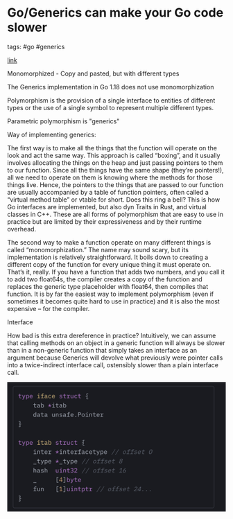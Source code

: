 # Go/Generics can make your Go code slower

tags: #go  #generics

[link](https://planetscale.com/blog/generics-can-make-your-go-code-slower)

Monomorphized -  Copy and pasted, but with different types

The Generics implementation in Go 1.18 does not use monomorphization

Polymorphism is the provision of a single interface to entities of different types or the use of a single symbol to represent multiple different types.

Parametric polymorphism is "generics"

Way of implementing generics:

The first way is to make all the things that the function will operate on the look and act the same way. This approach is called “boxing”, and it usually involves allocating the things on the heap and just passing pointers to them to our function. Since all the things have the same shape (they’re pointers!), all we need to operate on them is knowing where the methods for those things live. Hence, the pointers to the things that are passed to our function are usually accompanied by a table of function pointers, often called a “virtual method table” or vtable for short. Does this ring a bell? This is how Go interfaces are implemented, but also dyn Traits in Rust, and virtual classes in C++. These are all forms of polymorphism that are easy to use in practice but are limited by their expressiveness and by their runtime overhead.

The second way to make a function operate on many different things is called “monomorphization.” The name may sound scary, but its implementation is relatively straightforward. It boils down to creating a different copy of the function for every unique thing it must operate on. That’s it, really. If you have a function that adds two numbers, and you call it to add two float64s, the compiler creates a copy of the function and replaces the generic type placeholder with float64, then compiles that function. It is by far the easiest way to implement polymorphism (even if sometimes it becomes quite hard to use in practice) and it is also the most expensive – for the compiler.

Interface

How bad is this extra dereference in practice? Intuitively, we can assume that calling methods on an object in a generic function will always be slower than in a non-generic function that simply takes an interface as an argument because Generics will devolve what previously were pointer calls into a twice-indirect interface call, ostensibly slower than a plain interface call.

![](i/ddd2af4e-998f-4a14-8850-45443e272c41.png)